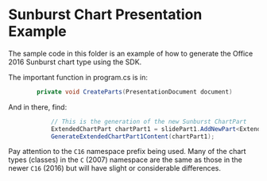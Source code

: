 # Sunburst Chart Presentation Example

The sample code in this folder is an example of how to generate the Office 2016 Sunburst chart type using the SDK.

The important function in program.cs is in:

```csharp
        private void CreateParts(PresentationDocument document)
```

And in there, find:

```csharp
            // This is the generation of the new Sunburst ChartPart
            ExtendedChartPart chartPart1 = slidePart1.AddNewPart<ExtendedChartPart>("rId2");
            GenerateExtendedChartPart1Content(chartPart1);
```

Pay attention to the `C16` namespace prefix being used. Many of the chart types (classes) in the `C` (2007) namespace are the same as those in the newer `C16` (2016) but will have slight or considerable differences.